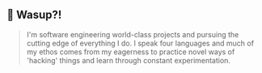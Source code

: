 ## 👋 Wasup?!

> I'm software engineering world-class projects and pursuing the cutting edge of everything I do. 
> I speak four languages and much of my ethos comes from my eagerness to practice novel ways of 'hacking' things and learn through constant experimentation.
